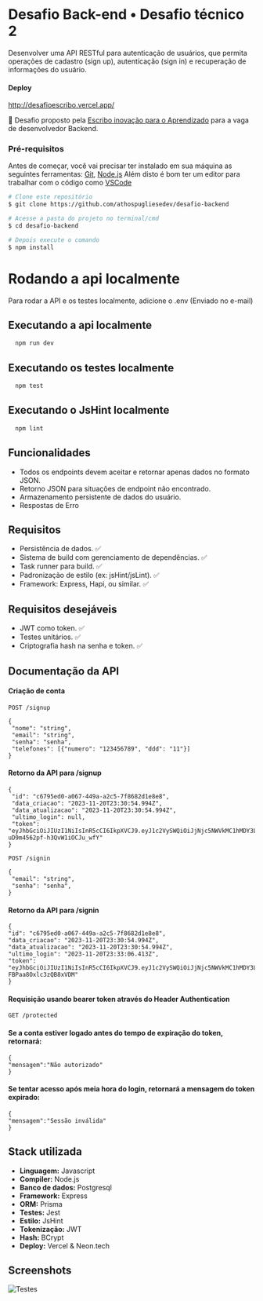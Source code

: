 
# Desafio Back-end • Desafio técnico 2

Desenvolver uma API RESTful para autenticação de usuários, que permita operações de cadastro (sign up),
autenticação (sign in) e recuperação de informações do usuário.

#### Deploy
http://desafioescribo.vercel.app/

💙 Desafio proposto pela [Escribo inovação para o Aprendizado](https://escribo.com/) para a vaga de desenvolvedor Backend.



### Pré-requisitos

Antes de começar, você vai precisar ter instalado em sua máquina as seguintes ferramentas:
[Git](https://git-scm.com), [Node.js](https://nodejs.org/en/) 
Além disto é bom ter um editor para trabalhar com o código como [VSCode](https://code.visualstudio.com/)


```bash
# Clone este repositório
$ git clone https://github.com/athospugliesedev/desafio-backend

# Acesse a pasta do projeto no terminal/cmd
$ cd desafio-backend

# Depois execute o comando
$ npm install

```
# Rodando a api localmente
Para rodar a API e os testes localmente, adicione o .env (Enviado no e-mail)

## Executando a api localmente

```bash
  npm run dev
```

## Executando os testes localmente

```bash
  npm test
```
## Executando o JsHint localmente

```bash
  npm lint
```



## Funcionalidades

- Todos os endpoints devem aceitar e retornar apenas dados no formato JSON.
- Retorno JSON para situações de endpoint não encontrado.
- Armazenamento persistente de dados do usuário.
- Respostas de Erro

## Requisitos
- Persistência de dados. ✅
- Sistema de build com gerenciamento de dependências. ✅
- Task runner para build. ✅
- Padronização de estilo (ex: jsHint/jsLint). ✅
- Framework: Express, Hapi, ou similar. ✅


## Requisitos desejáveis
- JWT como token. ✅
- Testes unitários. ✅
- Criptografia hash na senha e token. ✅
## Documentação da API

#### Criação de conta

`
  POST /signup
`


```http
{
 "nome": "string",
 "email": "string",
 "senha": "senha",
 "telefones": [{"numero": "123456789", "ddd": "11"}]
}
```

#### Retorno da API para /signup
 

```http
{
 "id": "c6795ed0-a067-449a-a2c5-7f8682d1e8e8",
 "data_criacao": "2023-11-20T23:30:54.994Z",
 "data_atualizacao": "2023-11-20T23:30:54.994Z",
 "ultimo_login": null,
 "token": "eyJhbGciOiJIUzI1NiIsInR5cCI6IkpXVCJ9.eyJ1c2VySWQiOiJjNjc5NWVkMC1hMDY3LTQ0OWEtYTJjNS03Zjg2ODJkMWU4ZTgiLCJpYXQiOjE3MDA1MjMwNTYsImV4cCI6MTcwMDUyMzA1Nn0.hMtWBbga1ioBupGs-uD9m4562pf-h3QvW1iOCJu_wfY"
}
```

`
  POST /signin
`


```http
{
 "email": "string",
 "senha": "senha",
}
```

#### Retorno da API para /signin
 

```http
{
"id": "c6795ed0-a067-449a-a2c5-7f8682d1e8e8",
"data_criacao": "2023-11-20T23:30:54.994Z",
"data_atualizacao": "2023-11-20T23:30:54.994Z",
"ultimo_login": "2023-11-20T23:33:06.413Z",
"token": "eyJhbGciOiJIUzI1NiIsInR5cCI6IkpXVCJ9.eyJ1c2VySWQiOiJjNjc5NWVkMC1hMDY3LTQ0OWEtYTJjNS03Zjg2ODJkMWU4ZTgiLCJpYXQiOjE3MDA1MjMxODYsImV4cCI6MTcwMDUyMzE4Nn0.Z7XeyYvCmTqtXh_qpfYVWJ4-FBPaa8Oxlc3zQB8xVDM"
}
```


#### Requisição usando bearer token através do Header Authentication
`
  GET /protected
`

#### Se a conta estiver logado antes do tempo de expiração do token, retornará:


```http
{
"mensagem":"Não autorizado"
}
```

#### Se tentar acesso após meia hora do login, retornará a mensagem do token expirado:


```http
{
"mensagem":"Sessão inválida"
}
```


## Stack utilizada
- **Linguagem:** Javascript
- **Compiler:** Node.js 
- **Banco de dados:** Postgresql
- **Framework:** Express
- **ORM:** Prisma
- **Testes:** Jest
- **Estilo:** JsHint
- **Tokenização:** JWT
- **Hash:** BCrypt
- **Deploy:** Vercel & Neon.tech
## Screenshots

![Testes](https://i.imgur.com/iqkqnid.png/468x300?text=Teste+em+execucao)

